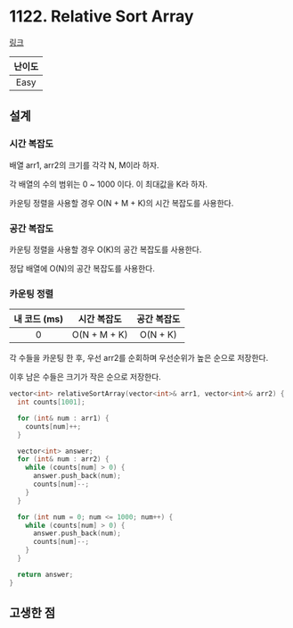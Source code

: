 # 1122. Relative Sort Array

[링크](https://leetcode.com/problems/relative-sort-array/description/)

| 난이도 |
| :----: |
|  Easy  |

## 설계

### 시간 복잡도

배열 arr1, arr2의 크기를 각각 N, M이라 하자.

각 배열의 수의 범위는 0 ~ 1000 이다. 이 최대값을 K라 하자.

카운팅 정렬을 사용할 경우 O(N + M + K)의 시간 복잡도를 사용한다.

### 공간 복잡도

카운팅 정렬을 사용할 경우 O(K)의 공간 복잡도를 사용한다.

정답 배열에 O(N)의 공간 복잡도를 사용한다.

### 카운팅 정렬

| 내 코드 (ms) | 시간 복잡도  | 공간 복잡도 |
| :----------: | :----------: | :---------: |
|      0       | O(N + M + K) |  O(N + K)   |

각 수들을 카운팅 한 후, 우선 arr2를 순회하며 우선순위가 높은 순으로 저장한다.

이후 남은 수들은 크기가 작은 순으로 저장한다.

```cpp
vector<int> relativeSortArray(vector<int>& arr1, vector<int>& arr2) {
  int counts[1001];

  for (int& num : arr1) {
    counts[num]++;
  }

  vector<int> answer;
  for (int& num : arr2) {
    while (counts[num] > 0) {
      answer.push_back(num);
      counts[num]--;
    }
  }

  for (int num = 0; num <= 1000; num++) {
    while (counts[num] > 0) {
      answer.push_back(num);
      counts[num]--;
    }
  }

  return answer;
}
```

## 고생한 점
